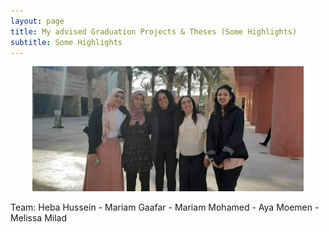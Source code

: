 ```yaml
---
layout: page
title: My advised Graduation Projects & Theses (Some Highlights)
subtitle: Some Highlights
---
```


<center>
<img src="GPs/AUC20-GANN_Car_2.jpeg" height="200">
</center>

Team: Heba Hussein - Mariam Gaafar - Mariam Mohamed - Aya Moemen - Melissa Milad